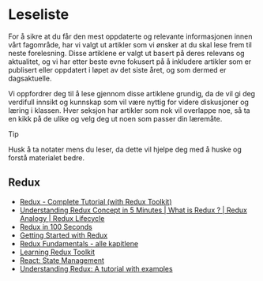 # Leseliste
For å sikre at du får den mest oppdaterte og relevante informasjonen innen vårt fagområde, har vi valgt ut artikler som vi ønsker at du skal lese frem til neste forelesning. Disse artiklene er valgt ut basert på deres relevans og aktualitet, og vi har etter beste evne fokusert på å inkludere artikler som er publisert eller oppdatert i løpet av det siste året, og som dermed er dagsaktuelle.

Vi oppfordrer deg til å lese gjennom disse artiklene grundig, da de vil gi deg verdifull innsikt og kunnskap som vil være nyttig for videre diskusjoner og læring i klassen. Hver seksjon har artikler som nok vil overlappe noe, så ta en kikk på de ulike og velg deg ut noen som passer din læremåte.

> [!TIP]  
> Husk å ta notater mens du leser, da dette vil hjelpe deg med å huske og forstå materialet bedre.

## Redux

- [Redux - Complete Tutorial (with Redux Toolkit)](https://www.youtube.com/watch?v=5yEG6GhoJBs)
- [Understanding Redux Concept in 5 Minutes | What is Redux ? | Redux Analogy | Redux Lifecycle](https://www.youtube.com/watch?v=qNjNn9BCWCc)
- [Redux in 100 Seconds](https://www.youtube.com/watch?v=_shA5Xwe8_4)
- [Getting Started with Redux](https://redux.js.org/introduction/getting-started)
- [Redux Fundamentals - alle kapitlene](https://redux.js.org/tutorials/fundamentals/part-1-overview)
- [Learning Redux Toolkit](https://www.linkedin.com/learning/learning-redux-toolkit/why-you-should-take-this-course?u=171076145)
- [React: State Management](https://www.linkedin.com/learning/react-state-management-22688323/react-state-management?u=171076145)
- [Understanding Redux: A tutorial with examples](https://blog.logrocket.com/understanding-redux-tutorial-examples/)